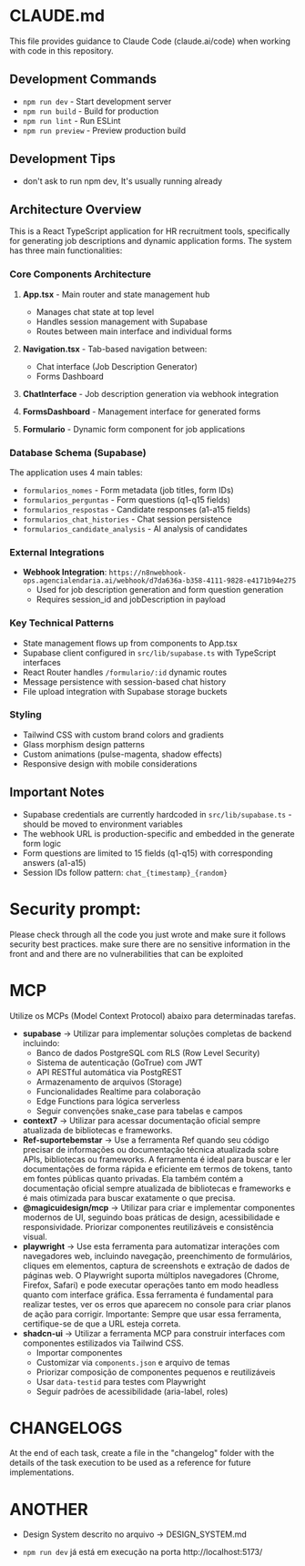 # CLAUDE.md

This file provides guidance to Claude Code (claude.ai/code) when working with code in this repository.

## Development Commands

- `npm run dev` - Start development server
- `npm run build` - Build for production  
- `npm run lint` - Run ESLint
- `npm run preview` - Preview production build

## Development Tips

- don't ask to run npm dev, It's usually running already

## Architecture Overview

This is a React TypeScript application for HR recruitment tools, specifically for generating job descriptions and dynamic application forms. The system has three main functionalities:

### Core Components Architecture

1. **App.tsx** - Main router and state management hub
   - Manages chat state at top level
   - Handles session management with Supabase
   - Routes between main interface and individual forms

2. **Navigation.tsx** - Tab-based navigation between:
   - Chat interface (Job Description Generator)
   - Forms Dashboard

3. **ChatInterface** - Job description generation via webhook integration
4. **FormsDashboard** - Management interface for generated forms
5. **Formulario** - Dynamic form component for job applications

### Database Schema (Supabase)

The application uses 4 main tables:
- `formularios_nomes` - Form metadata (job titles, form IDs)
- `formularios_perguntas` - Form questions (q1-q15 fields)
- `formularios_respostas` - Candidate responses (a1-a15 fields)
- `formularios_chat_histories` - Chat session persistence
- `formularios_candidate_analysis` - AI analysis of candidates

### External Integrations

- **Webhook Integration**: `https://n8nwebhook-ops.agencialendaria.ai/webhook/d7da636a-b358-4111-9828-e4171b94e275`
  - Used for job description generation and form question generation
  - Requires session_id and jobDescription in payload

### Key Technical Patterns

- State management flows up from components to App.tsx
- Supabase client configured in `src/lib/supabase.ts` with TypeScript interfaces
- React Router handles `/formulario/:id` dynamic routes
- Message persistence with session-based chat history
- File upload integration with Supabase storage buckets

### Styling

- Tailwind CSS with custom brand colors and gradients
- Glass morphism design patterns
- Custom animations (pulse-magenta, shadow effects)
- Responsive design with mobile considerations

## Important Notes

- Supabase credentials are currently hardcoded in `src/lib/supabase.ts` - should be moved to environment variables
- The webhook URL is production-specific and embedded in the generate form logic
- Form questions are limited to 15 fields (q1-q15) with corresponding answers (a1-a15)
- Session IDs follow pattern: `chat_{timestamp}_{random}`

# Security prompt:

Please check through all the code you just wrote and make sure it follows security best practices. make sure there are no sensitive information in the front and and there are no vulnerabilities that can be exploited

# MCP
Utilize os MCPs (Model Context Protocol) abaixo para determinadas tarefas.
- **supabase** -> Utilizar para implementar soluções completas de backend incluindo:
    - Banco de dados PostgreSQL com RLS (Row Level Security)
    - Sistema de autenticação (GoTrue) com JWT
    - API RESTful automática via PostgREST
    - Armazenamento de arquivos (Storage)
    - Funcionalidades Realtime para colaboração
    - Edge Functions para lógica serverless
    - Seguir convenções snake_case para tabelas e campos
- **context7** -> Utilizar para acessar documentação oficial sempre atualizada de bibliotecas e frameworks.
- **Ref-suportebemstar** -> Use a ferramenta Ref quando seu código precisar de informações ou documentação técnica atualizada sobre APIs, bibliotecas ou frameworks. A ferramenta é ideal para buscar e ler documentações de forma rápida e eficiente em termos de tokens, tanto em fontes públicas quanto privadas. Ela também contém a documentação oficial sempre atualizada de bibliotecas e frameworks e é mais otimizada para buscar exatamente o que precisa.
- **@magicuidesign/mcp** -> Utilizar para criar e implementar componentes modernos de UI, seguindo boas práticas de design, acessibilidade e responsividade. Priorizar componentes reutilizáveis e consistência visual.
- **playwright** -> Use esta ferramenta para automatizar interações com navegadores web, incluindo navegação, preenchimento de formulários, cliques em elementos, captura de screenshots e extração de dados de páginas web. O Playwright suporta múltiplos navegadores (Chrome, Firefox, Safari) e pode executar operações tanto em modo headless quanto com interface gráfica. Essa ferramenta é fundamental para realizar testes, ver os erros que aparecem no console para criar planos de ação para corrigir. Importante: Sempre que usar essa ferramenta, certifique-se de que a URL esteja correta.
- **shadcn-ui** -> Utilizar a ferramenta MCP para construir interfaces com componentes estilizados via Tailwind CSS.
    - Importar componentes
    - Customizar via `components.json` e arquivo de temas
    - Priorizar composição de componentes pequenos e reutilizáveis
    - Usar `data-testid` para testes com Playwright
    - Seguir padrões de acessibilidade (aria-label, roles)

# CHANGELOGS

At the end of each task, create a file in the "changelog" folder with the details of the task execution to be used as a reference for future implementations.

# ANOTHER
- Design System descrito no arquivo -> DESIGN_SYSTEM.md

- `npm run dev` já está em execução na porta http://localhost:5173/